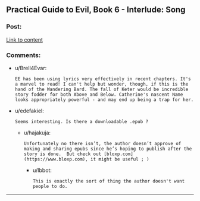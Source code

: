 ## Practical Guide to Evil, Book 6 - Interlude: Song

### Post:

[Link to content](https://practicalguidetoevil.wordpress.com/2020/12/08/i)

### Comments:

- u/Brell4Evar:
  ```
  EE has been using lyrics very effectively in recent chapters. It's a marvel to read! I can't help but wonder, though, if this is the hand of the Wandering Bard. The fall of Keter would be incredible story fodder for both Above and Below. Catherine's nascent Name looks appropriately powerful - and may end up being a trap for her.
  ```

- u/edefakiel:
  ```
  Seems interesting. Is there a downloadable .epub ?
  ```

  - u/hajakuja:
    ```
    Unfortunately no there isn’t, the author doesn’t approve of making and sharing epubs since he’s hoping to publish after the story is done.  But check out [bloxp.com](https://www.bloxp.com), it might be useful ; )
    ```

    - u/Ibbot:
      ```
      This is exactly the sort of thing the author doesn't want people to do.
      ```

---

